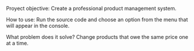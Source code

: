 Proyect objective:
Create a professional product management system.

How to use:
Run the source code and choose an option from the menu that will appear in the console.

What problem does it solve?
Change products that owe the same price one at a time.
